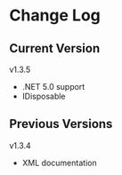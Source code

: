 # Change Log

## Current Version

v1.3.5

- .NET 5.0 support
- IDisposable

## Previous Versions

v1.3.4

- XML documentation

